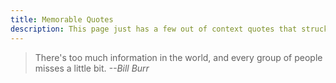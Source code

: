 ```yaml
---
title: Memorable Quotes
description: This page just has a few out of context quotes that struck as interesting enough to jot down somewhere.
---
```



> There's too much information in the world, and every group of people misses a little bit.
*--Bill Burr*

